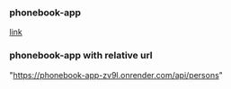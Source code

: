 ### phonebook-app

<a href="https://phonebook-app-zv9l.onrender.com/">link</a>

### phonebook-app with relative url

"https://phonebook-app-zv9l.onrender.com/api/persons"
